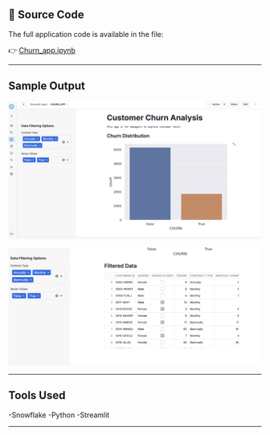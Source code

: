 ## 🧠 Source Code

The full application code is available in the file:

👉 [Churn_app.ipynb](Churn_app.ipynb)

----

## Sample Output

![Output](./Churn_output1.png)

![Output](./Churn_output2.png)

----
## Tools Used

-Snowflake
-Python
-Streamlit

----


